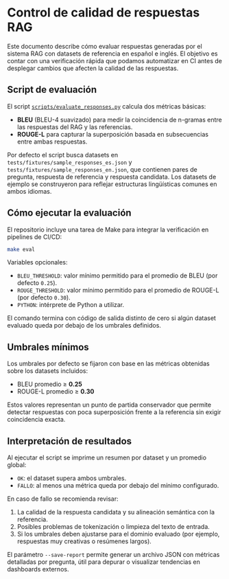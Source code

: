 # Control de calidad de respuestas RAG

Este documento describe cómo evaluar respuestas generadas por el sistema RAG con datasets de referencia en español e inglés. El objetivo es contar con una verificación rápida que podamos automatizar en CI antes de desplegar cambios que afecten la calidad de las respuestas.

## Script de evaluación

El script [`scripts/evaluate_responses.py`](../scripts/evaluate_responses.py) calcula dos métricas básicas:

- **BLEU** (BLEU-4 suavizado) para medir la coincidencia de n-gramas entre las respuestas del RAG y las referencias.
- **ROUGE-L** para capturar la superposición basada en subsecuencias entre ambas respuestas.

Por defecto el script busca datasets en `tests/fixtures/sample_responses_es.json` y `tests/fixtures/sample_responses_en.json`, que contienen pares de pregunta, respuesta de referencia y respuesta candidata. Los datasets de ejemplo se construyeron para reflejar estructuras lingüísticas comunes en ambos idiomas.

## Cómo ejecutar la evaluación

El repositorio incluye una tarea de Make para integrar la verificación en pipelines de CI/CD:

```bash
make eval
```

Variables opcionales:

- `BLEU_THRESHOLD`: valor mínimo permitido para el promedio de BLEU (por defecto `0.25`).
- `ROUGE_THRESHOLD`: valor mínimo permitido para el promedio de ROUGE-L (por defecto `0.30`).
- `PYTHON`: intérprete de Python a utilizar.

El comando termina con código de salida distinto de cero si algún dataset evaluado queda por debajo de los umbrales definidos.

## Umbrales mínimos

Los umbrales por defecto se fijaron con base en las métricas obtenidas sobre los datasets incluidos:

- BLEU promedio ≥ **0.25**
- ROUGE-L promedio ≥ **0.30**

Estos valores representan un punto de partida conservador que permite detectar respuestas con poca superposición frente a la referencia sin exigir coincidencia exacta.

## Interpretación de resultados

Al ejecutar el script se imprime un resumen por dataset y un promedio global:

- `OK`: el dataset supera ambos umbrales.
- `FALLO`: al menos una métrica queda por debajo del mínimo configurado.

En caso de fallo se recomienda revisar:

1. La calidad de la respuesta candidata y su alineación semántica con la referencia.
2. Posibles problemas de tokenización o limpieza del texto de entrada.
3. Si los umbrales deben ajustarse para el dominio evaluado (por ejemplo, respuestas muy creativas o resúmenes largos).

El parámetro `--save-report` permite generar un archivo JSON con métricas detalladas por pregunta, útil para depurar o visualizar tendencias en dashboards externos.
